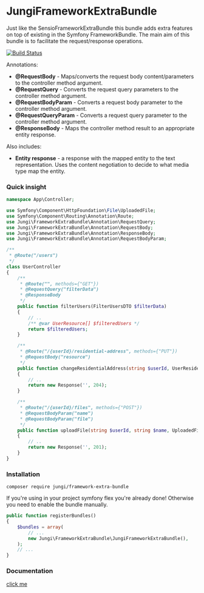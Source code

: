 JungiFrameworkExtraBundle
=========================

Just like the SensioFrameworkExtraBundle this bundle adds extra features on top of existing in the Symfony FrameworkBundle.
The main aim of this bundle is to facilitate the request/response operations.

[![Build Status](https://img.shields.io/travis/piku235/JungiFrameworkExtraBundle/master.svg?style=flat-square)](https://travis-ci.org/piku235/JungiFrameworkExtraBundle)

Annotations:
* **@RequestBody** - Maps/converts the request body content/parameters to the controller method argument.
* **@RequestQuery** - Converts the request query parameters to the controller method argument.
* **@RequestBodyParam** - Converts a request body parameter to the controller method argument.
* **@RequestQueryParam** - Converts a request query parameter to the controller method argument.
* **@ResponseBody** - Maps the controller method result to an appropriate entity response.

Also includes:
* **Entity response** - a response with the mapped entity to the text representation. Uses the content negotiation 
to decide to what media type map the entity.

### Quick insight

```php
namespace App\Controller;

use Symfony\Component\HttpFoundation\File\UploadedFile;
use Symfony\Component\Routing\Annotation\Route;
use Jungi\FrameworkExtraBundle\Annotation\RequestQuery;
use Jungi\FrameworkExtraBundle\Annotation\RequestBody;
use Jungi\FrameworkExtraBundle\Annotation\ResponseBody;
use Jungi\FrameworkExtraBundle\Annotation\RequestBodyParam;

/**
 * @Route("/users")
 */
class UserController
{
    /**
     * @Route("", methods={"GET"})
     * @RequestQuery("filterData")
     * @ResponseBody
     */
    public function filterUsers(FilterUsersDTO $filterData)
    {
        // ..
        /** @var UserResource[] $filteredUsers */
        return $filteredUsers;
    }

    /**
     * @Route("/{userId}/residential-address", methods={"PUT"})
     * @RequestBody("resource")
     */
    public function changeResidentialAddress(string $userId, UserResidentialAddressResource $resource)
    {
        // ..
        return new Response('', 204);
    }

    /**
     * @Route("/{userId}/files", methods={"POST"})
     * @RequestBodyParam("name")
     * @RequestBodyParam("file")
     */
    public function uploadFile(string $userId, string $name, UploadedFile $file)
    {
        // ..
        return new Response('', 201);
    }
}
```

### Installation

```
composer require jungi/framework-extra-bundle
```

If you're using in your project symfony flex you're already done! Otherwise you need to enable the bundle manually.

```php
public function registerBundles()
{
    $bundles = array(
        // ...
        new Jungi\FrameworkExtraBundle\JungiFrameworkExtraBundle(),
    );
    // ...
}
```

### Documentation
[click me](https://github.com/piku235/JungiFrameworkExtraBundle/blob/master/resources/doc/index.md)
